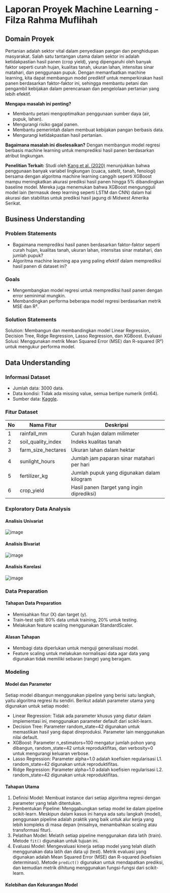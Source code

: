 # Laporan Proyek Machine Learning - Filza Rahma Muflihah

## Domain Proyek
Pertanian adalah sektor vital dalam penyediaan pangan dan penghidupan masyarakat. Salah satu tantangan utama dalam sektor ini adalah ketidakpastian hasil panen (crop yield), yang dipengaruhi oleh banyak faktor seperti curah hujan, kualitas tanah, ukuran lahan, intensitas sinar matahari, dan penggunaan pupuk. Dengan memanfaatkan machine learning, kita dapat membangun model prediktif untuk memperkirakan hasil panen berdasarkan faktor-faktor ini, sehingga membantu petani dan pengambil kebijakan dalam perencanaan dan pengelolaan pertanian yang lebih efektif.

**Mengapa masalah ini penting?**
- Membantu petani mengoptimalkan penggunaan sumber daya (air, pupuk, lahan).
- Mengurangi risiko gagal panen.
- Membantu pemerintah dalam membuat kebijakan pangan berbasis data.
- Mengurangi ketidakpastian hasil pertanian.

**Bagaimana masalah ini diselesaikan?**
Dengan membangun model regresi berbasis machine learning untuk memprediksi hasil panen berdasarkan atribut lingkungan.

**Penelitian Terkait:**
Studi oleh [Kang et al. (2020)](https://iopscience.iop.org/article/10.1088/1748-9326/ab7df9/meta) menunjukkan bahwa penggunaan banyak variabel lingkungan (cuaca, satelit, tanah, fenologi) bersama dengan algoritma machine learning canggih seperti XGBoost mampu meningkatkan akurasi prediksi hasil panen hingga 5% dibandingkan baseline model. Mereka juga menemukan bahwa XGBoost mengungguli model lain (termasuk deep learning seperti LSTM dan CNN) dalam hal akurasi dan stabilitas untuk prediksi hasil jagung di Midwest Amerika Serikat.

## Business Understanding

### Problem Statements
- Bagaimana memprediksi hasil panen berdasarkan faktor-faktor seperti curah hujan, kualitas tanah, ukuran lahan, intensitas sinar matahari, dan jumlah pupuk?
- Algoritma machine learning apa yang paling efektif dalam memprediksi hasil panen di dataset ini?

### Goals
- Mengembangkan model regresi untuk memprediksi hasil panen dengan error seminimal mungkin.
- Membandingkan performa beberapa model regresi berdasarkan metrik MSE dan R².

### Solution Statements
Solution: Membangun dan membandingkan model Linear Regression, Decision Tree, Ridge Regression, Lasso Regression, dan XGBoost.
Evaluasi Solusi: Menggunakan metrik Mean Squared Error (MSE) dan R-squared (R²) untuk mengukur performa model.

## Data Understanding
### Informasi Dataset
- Jumlah data: 3000 data.
- Data kondisi: Tidak ada missing value, semua bertipe numerik (int64).
- Sumber data: [Kaggle](https://www.kaggle.com/datasets/govindaramsriram/crop-yield-of-a-farm/data). 

### Fitur Dataset

| No	| Nama Fitur	| Deskripsi |
| --- | ----------- | ----------|
| 1	| rainfall_mm	| Curah hujan dalam milimeter |
| 2	| soil_quality_index |	Indeks kualitas tanah |
| 3	| farm_size_hectares |	Ukuran lahan dalam hektar |
| 4	| sunlight_hours |	Jumlah jam paparan sinar matahari per hari |
| 5	| fertilizer_kg	| Jumlah pupuk yang digunakan dalam kilogram |
| 6	| crop_yield |	Hasil panen (target yang ingin diprediksi) |

### Exploratory Data Analysis
#### Analisis Univariat
![image](https://github.com/user-attachments/assets/f9e591dc-21f9-4082-846d-5d1afa07cb3d)

#### Analisis Bivariat
![image](https://github.com/user-attachments/assets/af2ab444-d67a-4bb1-8cd5-6c1836c27859)

#### Analisis Korelasi
![image](https://github.com/user-attachments/assets/270a3494-2d04-4230-bc2e-1c5e22144888)

### Data Preparation
#### Tahapan Data Preparation
- Memisahkan fitur (X) dan target (y).
- Train-test split: 80% data untuk training, 20% untuk testing.
- Melakukan feature scaling menggunakan StandardScaler.

#### Alasan Tahapan
- Membagi data diperlukan untuk menguji generalisasi model.
- Feature scaling untuk melakukan normalisasi data agar data yang digunakan tidak memiliki sebaran (range) yang beragam.

### Modeling
#### Model dan Parameter
Setiap model dibangun menggunakan pipeline yang berisi satu langkah, yaitu algoritma regresi itu sendiri. Berikut adalah parameter utama yang digunakan untuk setiap model:
- Linear Regression: Tidak ada parameter khusus yang diatur dalam implementasi ini, menggunakan parameter default dari scikit-learn.
- Decision Tree: Parameter random_state=42 digunakan untuk memastikan hasil yang dapat direproduksi. Parameter lain menggunakan nilai default.
- XGBoost: Parameter n_estimators=100 mengatur jumlah pohon yang dibangun, random_state=42 untuk reproduktifitas, dan verbosity=0 untuk mengurangi keluaran verbose.
- Lasso Regression: Parameter alpha=1.0 adalah koefisien regularisasi L1. random_state=42 digunakan untuk reproduktifitas.
- Ridge Regression: Parameter alpha=1.0 adalah koefisien regularisasi L2. random_state=42 digunakan untuk reproduktifitas.

#### Tahapan Utama 
1. Definisi Model: Membuat instance dari setiap algoritma regresi dengan parameter yang telah ditentukan.
2. Pembentukan Pipeline: Menggabungkan setiap model ke dalam pipeline scikit-learn. Meskipun dalam kasus ini hanya ada satu langkah (model), penggunaan pipeline adalah praktik yang baik untuk alur kerja yang lebih kompleks di masa depan (misalnya, menambahkan scaling atau transformasi fitur).
3. Pelatihan Model: Melatih setiap pipeline menggunakan data latih (train). Metode `fit()` digunakan untuk tujuan ini.
4. Evaluasi Model: Mengevaluasi kinerja setiap model yang telah dilatih menggunakan data latih dan data uji (test). Metrik evaluasi yang digunakan adalah Mean Squared Error (MSE) dan R-squared (koefisien determinasi). Metode `predict()` digunakan untuk mendapatkan prediksi, dan kemudian metrik dihitung menggunakan fungsi-fungsi dari scikit-learn.
   
#### Kelebihan dan Kekurangan Model








